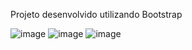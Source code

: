 Projeto desenvolvido utilizando Bootstrap

![image](https://github.com/professorjonathan/projeto_bootstrap/assets/115835116/7dc2c1b8-c910-45cc-8cd5-dac54d2607cb)
![image](https://github.com/professorjonathan/projeto_bootstrap/assets/115835116/7d85eb69-8c30-4cd7-b000-7a65bbbc9140)
![image](https://github.com/professorjonathan/projeto_bootstrap/assets/115835116/71e3356c-e09b-4c3f-8c76-d9ba09f34934)

